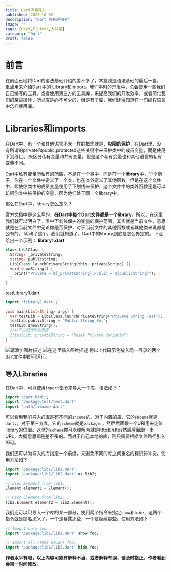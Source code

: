 ```yaml
---
title: Dart库和导入 
published: 2023-10-02
description: "Dart 包管理相关"
image: ""
tags: [Dart,Flutter,大前端]
category: "Dart"
draft: false
---
```

# 前言

在前面已经将Dart的语法基础介绍的差不多了，本篇则是语法基础的最后一篇，重点用来介绍Dart 中的 Library和import。我们平时的开发中，总会使用一些我们自己编写的工具，或者使用第三方的工具库，来提高我们的开发效率，或者简化我们的某些操作，所以库是必不可少的，但是有了库，我们还得知道在一门编程语言中怎样使用库。

# Libraries和imports

在Dart中，有一个和其他语言不太一样的概念就是，**权限的保护**，在Dart里，没有所谓的private和public,protected这些关键字来保护类中的成员变量，而是使用下划线(_)，来区分私有变量和共有变量，但是这个私有变量也和其他语言的私有变量不同。

Dart中私有变量所私有的范围，不是在一个类中，而是在一个**library**中，举个例子，你在一个文件中定义了一个类，也在类外定义了其他函数。但是在这个文件中，即使你类中的成员变量使用了下划线来保护，这个文件中的类外函数还是可以访问你类中被保护的变量，因为他们处于同一个library中。

那么在Dart中，library怎么定义？

官方文档中是这么写的，**在Dart中每个Dart文件都是一个library**。所以，在这里我们就可以明白了，类中下划线保护的变量的保护范围，其实就是当前文件，意思就是在当前文件中无论你是否保护，对于当前文件的其他函数或者其他类来说都是公有的。
明确了这个，我们就知道了，Dart中的library到底是怎么界定的。
下面给出一个示例：
**library1.dart**
```dart
class Lib1Class {
  String? _privateString;
  String? publicString;
  Lib1Class.launchPrivateString(this._privateString) {}
  void showString() {
    print("Private = ${_privateString},Public = ${publicString}");
  }
}

```
testLibrary1.dart
```dart
import 'library1.dart';

void main(List<String> args) {
  var testLib = Lib1Class.launchPrivateString("Private String Test");
  testLib.publicString = "Public String Set";
  testLib.showString();
  //以下这段代码会报错
  //testLib._privateString = "Reset Private Variable";
}

```
![请添加图片描述](/Dart%E5%BA%93%E5%92%8C%E5%AF%BC%E5%85%A5.assets/99fe8ccdbb7fb10773ca08a93d3fa6f2.png)
![在这里插入图片描述](/Dart%E5%BA%93%E5%92%8C%E5%AF%BC%E5%85%A5.assets/f08d256bb63b41b0393fd044aa74e960.png)
将以上代码示例放入同一目录的两个dart文件中即可运行。

## 导入Libraries

在Dart中，可以使用`import`指令来导入一个库，语法如下：

```dart
import "dart:html";
import "package:test/test.dart"
import "path/libname.dart"
```

可以看到我们导入的库是有不同的`shceme`的，对于内置的库，它的`shceme`就是`dart:`，对于第三方库，它的`scheme`就是`package:`，然后后面跟一个URI用来定位library的位置。这里的`scheme`你可以理解为就是http和https然后后面跟一串URL，大概意思都是差不多的。而对于自己本地的库，则只需要根据文件路径引入即可。

我们还可以为导入的库指定一个前缀，来避免不同的库之间重名的标识符冲突。使用方法如下：

```dart
import 'package:lib1/lib1.dart';
import 'package:lib2/lib2.dart' as lib2;

// Uses Element from lib1.
Element element1 = Element();

// Uses Element from lib2.
lib2.Element element2 = lib2.Element();
```

我们还可以只导入一个库的某一部分，使用两个指令来指定`show`和`hide`，这两个指令就是顾名思义了，一个是暴露那些，一个是隐藏那些。使用方法如下：

```dart
// Import only foo.
import 'package:lib1/lib1.dart' show foo;

// Import all names EXCEPT foo.
import 'package:lib2/lib2.dart' hide foo;
```

**作者水平有限，以上内容可能有解释不当，或者解释有误，请及时指正，作者看到会第一时间修改。**